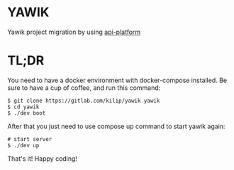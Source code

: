YAWIK
====
Yawik project migration by using [api-platform](https://github.com/api-platform/api-platform)

TL;DR
====
You need to have a docker environment with docker-compose installed.
Be sure to have a cup of coffee, and run this command:
```shell
$ git clone https://gitlab.com/kilip/yawik yawik
$ cd yawik
$ ./dev boot
```

After that you just need to use compose up command to start yawik again:
```shell
# start server
$ ./dev up
```
That's it! Happy coding!